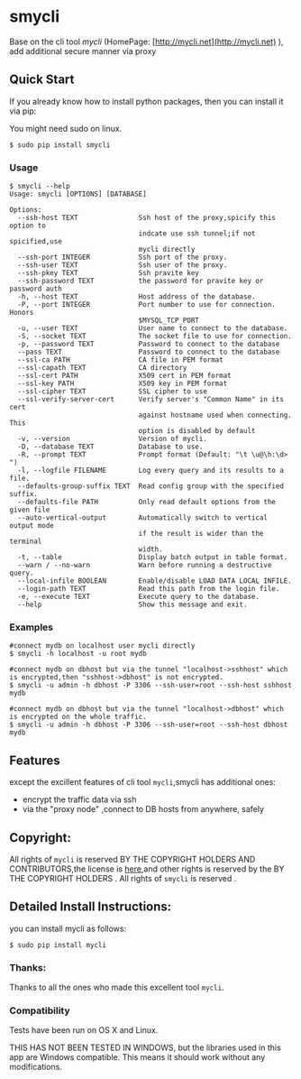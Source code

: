 # smycli

Base on the cli tool *mycli* (HomePage: [http://mycli.net](http://mycli.net) ),
add additional secure manner via proxy



Quick Start
-----------

If you already know how to install python packages, then you can install it via pip:

You might need sudo on linux.

```
$ sudo pip install smycli
```

### Usage

    $ smycli --help
    Usage: smycli [OPTIONS] [DATABASE]

    Options:
      --ssh-host TEXT               Ssh host of the proxy,spicify this option to
                                    indcate use ssh tunnel;if not spicified,use
                                    mycli directly
      --ssh-port INTEGER            Ssh port of the proxy.
      --ssh-user TEXT               Ssh user of the proxy.
      --ssh-pkey TEXT               Ssh pravite key
      --ssh-password TEXT           the password for pravite key or password auth
      -h, --host TEXT               Host address of the database.
      -P, --port INTEGER            Port number to use for connection. Honors
                                    $MYSQL_TCP_PORT
      -u, --user TEXT               User name to connect to the database.
      -S, --socket TEXT             The socket file to use for connection.
      -p, --password TEXT           Password to connect to the database
      --pass TEXT                   Password to connect to the database
      --ssl-ca PATH                 CA file in PEM format
      --ssl-capath TEXT             CA directory
      --ssl-cert PATH               X509 cert in PEM format
      --ssl-key PATH                X509 key in PEM format
      --ssl-cipher TEXT             SSL cipher to use
      --ssl-verify-server-cert      Verify server's "Common Name" in its cert
                                    against hostname used when connecting. This
                                    option is disabled by default
      -v, --version                 Version of mycli.
      -D, --database TEXT           Database to use.
      -R, --prompt TEXT             Prompt format (Default: "\t \u@\h:\d> ")
      -l, --logfile FILENAME        Log every query and its results to a file.
      --defaults-group-suffix TEXT  Read config group with the specified suffix.
      --defaults-file PATH          Only read default options from the given file
      --auto-vertical-output        Automatically switch to vertical output mode
                                    if the result is wider than the terminal
                                    width.
      -t, --table                   Display batch output in table format.
      --warn / --no-warn            Warn before running a destructive query.
      --local-infile BOOLEAN        Enable/disable LOAD DATA LOCAL INFILE.
      --login-path TEXT             Read this path from the login file.
      -e, --execute TEXT            Execute query to the database.
      --help                        Show this message and exit.

### Examples
    #connect mydb on localhost user mycli directly
    $ smycli -h localhost -u root mydb 

    #connect mydb on dbhost but via the tunnel "localhost->sshhost" which is encrypted,then "sshhost->dbhost" is not encrypted.
    $ smycli -u admin -h dbhost -P 3306 --ssh-user=root --ssh-host sshhost  mydb 

    #connect mydb on dbhost but via the tunnel "localhost->dbhost" which is encrypted on the whole traffic.
    $ smycli -u admin -h dbhost -P 3306 --ssh-user=root --ssh-host dbhost   mydb 

Features
--------

except the excillent features of cli tool `mycli`,smycli has additional ones:
* encrypt the traffic data via ssh
* via the "proxy node" ,connect to DB hosts from anywhere, safely

Copyright:
--------------
All rights of `mycli` is reserved BY THE COPYRIGHT HOLDERS AND CONTRIBUTORS,the license is [here](https://github.com/dbcli/mycli/blob/master/LICENSE.txt),and other rights is reserved by the BY THE COPYRIGHT HOLDERS .
All rights of `smycli` is reserved .


## Detailed Install Instructions:
you can install mycli as follows:

```
$ sudo pip install mycli
```

### Thanks:
Thanks to all the ones who made this excellent tool `mycli`.

### Compatibility

Tests have been run on OS X and Linux.

THIS HAS NOT BEEN TESTED IN WINDOWS, but the libraries used in this app are Windows compatible. This means it should work without any modifications. 


